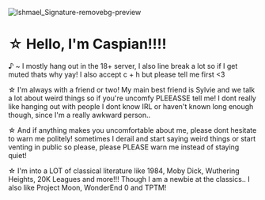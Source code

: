 ![Ishmael_Signature-removebg-preview](https://github.com/user-attachments/assets/5502fedd-3797-4b1a-976d-201e8a87f109)
# ☆ Hello, I'm Caspian!!!!
♪ ~ I mostly hang out in the 18+ server, I also line break a lot so if I get muted thats why yay! I also accept c + h but please tell me first <3

☆ I'm always with a friend or two! My main best friend is Sylvie and we talk a lot about weird things so if you're uncomfy PLEEASSE tell me! I dont really like hanging out with people I dont know IRL or haven't known long enough though, since I'm a really awkward person..

☆ And if anything makes you uncomfortable about me, please dont hesitate to warn me politely! sometimes I derail and start saying weird things or start venting in public so please, please PLEASE warn me instead of staying quiet!

☆ I'm into a LOT of classical literature like 1984, Moby Dick, Wuthering Heights, 20K Leagues and more!!! Though I am a newbie at the classics.. I also like Project Moon, WonderEnd 0 and TPTM!
